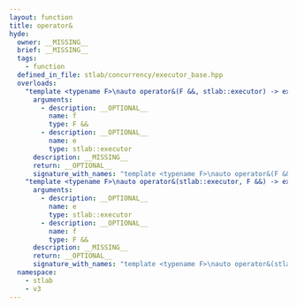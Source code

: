 ```yaml
---
layout: function
title: operator&
hyde:
  owner: __MISSING__
  brief: __MISSING__
  tags:
    - function
  defined_in_file: stlab/concurrency/executor_base.hpp
  overloads:
    "template <typename F>\nauto operator&(F &&, stlab::executor) -> executor_task_pair<F>":
      arguments:
        - description: __OPTIONAL__
          name: f
          type: F &&
        - description: __OPTIONAL__
          name: e
          type: stlab::executor
      description: __MISSING__
      return: __OPTIONAL__
      signature_with_names: "template <typename F>\nauto operator&(F && f, stlab::executor e) -> executor_task_pair<F>"
    "template <typename F>\nauto operator&(stlab::executor, F &&) -> executor_task_pair<F>":
      arguments:
        - description: __OPTIONAL__
          name: e
          type: stlab::executor
        - description: __OPTIONAL__
          name: f
          type: F &&
      description: __MISSING__
      return: __OPTIONAL__
      signature_with_names: "template <typename F>\nauto operator&(stlab::executor e, F && f) -> executor_task_pair<F>"
  namespace:
    - stlab
    - v3
---
```

